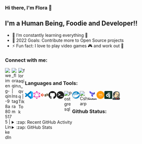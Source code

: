 ### Hi there, I'm Flora 👋 

## I'm a Human Being, Foodie and Developer!!

- 🌱 I’m constantly learning everything 🤣
- 🥅 2022 Goals: Contribute more to Open Source projects
- ⚡ Fun fact: I love to play video games 🎮 and work out 💪

### Connect with me:
[<img align="left" alt="weimeng-qin-98a805175 | LinkedIn" width="22px" src="https://cdn.jsdelivr.net/npm/simple-icons@v3/icons/linkedin.svg" />][linkedin]
[<img align="left" alt="_floraqin | Instagram" width="22px" src="https://cdn.jsdelivr.net/npm/simple-icons@v3/icons/instagram.svg" />][instagram]
[<img align="left" alt="floraqin_qvq | TikTok" width="22px" src="https://cdn.jsdelivr.net/npm/simple-icons@3.13.0/icons/tiktok.svg" />][tiktok]
<br />

### Languages and Tools:

[<img align="left" alt="Visual Studio Code" width="26px" src="https://raw.githubusercontent.com/github/explore/80688e429a7d4ef2fca1e82350fe8e3517d3494d/topics/visual-studio-code/visual-studio-code.png" />][linkedin]
[<img align="left" alt="GraphQL" width="26px" src="https://raw.githubusercontent.com/github/explore/80688e429a7d4ef2fca1e82350fe8e3517d3494d/topics/graphql/graphql.png" />][linkedin]
[<img align="left" alt="Git" width="26px" src="https://raw.githubusercontent.com/github/explore/80688e429a7d4ef2fca1e82350fe8e3517d3494d/topics/git/git.png" />][linkedin]
[<img align="left" alt="GitHub" width="26px" src="https://raw.githubusercontent.com/github/explore/78df643247d429f6cc873026c0622819ad797942/topics/github/github.png" />][linkedin]
[<img align="left" alt="Terminal" width="26px" src="https://raw.githubusercontent.com/github/explore/80688e429a7d4ef2fca1e82350fe8e3517d3494d/topics/terminal/terminal.png" />][linkedin]
[<img align="left" alt="Postgresql" width="26px" src="https://user-images.githubusercontent.com/24623425/36042969-f87531d4-0d8a-11e8-9dee-e87ab8c6a9e3.png" />][linkedin]
[<img align="left" alt="Docker" width="26px" src="docker.png" />][linkedin]
[<img align="left" alt="Csharp" width="26px" src="https://encrypted-tbn0.gstatic.com/images?q=tbn:ANd9GcQuJP4P9gy4Xrm6F7B1kaHfJ9ac6eCN6S_O4a9KZxsSxnB1fLRcKQjI3kD0KwVVmRet1G4&usqp=CAU" />][linkedin]
[<img align="left" alt="Terraform" width="29px" src="terraform.png" />][linkedin]
[<img align="left" alt="AWS" width="26px" src="AWS.png" />][linkedin]
[<img align="left" alt="Django" width="26px" src="Django.png" />][linkedin]
[<img align="left" alt="Jenkins" width="26px" src="Jenkins.png" />][linkedin]
<br />
<br />

### Github Status:

<details>
  <summary>:zap: Recent GitHub Activity</summary>
  
<!--START_SECTION:activity-->
❗️ Hey, you are being lazy!
<!--END_SECTION:activity-->

</details>

<details>
  <summary>:zap: GitHub Stats</summary>
  <img align="left" alt="FloraQin's GitHub Stats" src="https://github-readme-stats.vercel.app/api?username=floraqinqvq&show_icons=true&hide_border=true" />
</details>


[instagram]: https://instagram.com/_floraqin
[linkedin]: https://www.linkedin.com/in/weimeng-qin-98a805175/
[tiktok]: https://www.tiktok.com/@floraqin_qvq
